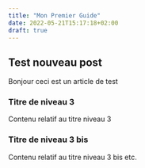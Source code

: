 ```yaml
---
title: "Mon Premier Guide"
date: 2022-05-21T15:17:18+02:00
draft: true
---
```


## Test nouveau post

Bonjour ceci est un article de test

### Titre de niveau 3

Contenu relatif au titre niveau 3

### Titre de niveau 3 bis

Contenu relatif au titre niveau 3 bis
etc.